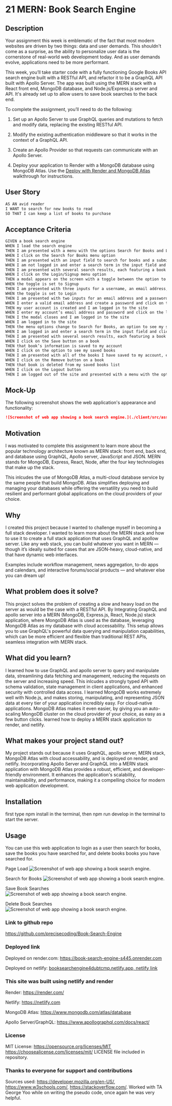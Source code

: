 # 21 MERN: Book Search Engine

## Description

Your assignment this week is emblematic of the fact that most modern websites are driven by two things: data and user demands. This shouldn't come as a surprise, as the ability to personalize user data is the cornerstone of real-world web development today. And as user demands evolve, applications need to be more performant.

This week, you’ll take starter code with a fully functioning Google Books API search engine built with a RESTful API, and refactor it to be a GraphQL API built with Apollo Server. The app was built using the MERN stack with a React front end, MongoDB database, and Node.js/Express.js server and API. It's already set up to allow users to save book searches to the back end.

To complete the assignment, you’ll need to do the following:

1. Set up an Apollo Server to use GraphQL queries and mutations to fetch and modify data, replacing the existing RESTful API.

2. Modify the existing authentication middleware so that it works in the context of a GraphQL API.

3. Create an Apollo Provider so that requests can communicate with an Apollo Server.

4. Deploy your application to Render with a MongoDB database using MongoDB Atlas. Use the [Deploy with Render and MongoDB Atlas](https://coding-boot-camp.github.io/full-stack/mongodb/deploy-with-render-and-mongodb-atlas) walkthrough for instructions.

## User Story

```md
AS AN avid reader
I WANT to search for new books to read
SO THAT I can keep a list of books to purchase
```

## Acceptance Criteria

```md
GIVEN a book search engine
WHEN I load the search engine
THEN I am presented with a menu with the options Search for Books and Login/Signup and an input field to search for books and a submit button
WHEN I click on the Search for Books menu option
THEN I am presented with an input field to search for books and a submit button
WHEN I am not logged in and enter a search term in the input field and click the submit button
THEN I am presented with several search results, each featuring a book’s title, author, description, image, and a link to that book on the Google Books site
WHEN I click on the Login/Signup menu option
THEN a modal appears on the screen with a toggle between the option to log in or sign up
WHEN the toggle is set to Signup
THEN I am presented with three inputs for a username, an email address, and a password, and a signup button
WHEN the toggle is set to Login
THEN I am presented with two inputs for an email address and a password and login button
WHEN I enter a valid email address and create a password and click on the signup button
THEN my user account is created and I am logged in to the site
WHEN I enter my account’s email address and password and click on the login button
THEN I the modal closes and I am logged in to the site
WHEN I am logged in to the site
THEN the menu options change to Search for Books, an option to see my saved books, and Logout
WHEN I am logged in and enter a search term in the input field and click the submit button
THEN I am presented with several search results, each featuring a book’s title, author, description, image, and a link to that book on the Google Books site and a button to save a book to my account
WHEN I click on the Save button on a book
THEN that book’s information is saved to my account
WHEN I click on the option to see my saved books
THEN I am presented with all of the books I have saved to my account, each featuring the book’s title, author, description, image, and a link to that book on the Google Books site and a button to remove a book from my account
WHEN I click on the Remove button on a book
THEN that book is deleted from my saved books list
WHEN I click on the Logout button
THEN I am logged out of the site and presented with a menu with the options Search for Books and Login/Signup and an input field to search for books and a submit button  
```

## Mock-Up

The following screenshot shows the web application's appearance and functionality:

```md
![Screenshot of web app showing a book search engine.](./client/src/assets/booksearchengine.png)
```

## Motivation

I was motivated to complete this assignment to learn more about the popular technology architecture known as MERN stack: front end, back end, and database using GraphQL, Apollo server, JavaScript and JSON. MERN stands for MongoDB, Express, React, Node, after the four key technologies that make up the stack.

This inlcudes the use of MongoDB Atlas, a multi-cloud database service by the same people that build MongoDB. Atlas simplifies deploying and managing your databases while offering the versatility you need to build resilient and performant global applications on the cloud providers of your choice.

## Why

I created this project because I wanted to challenge myself in becoming a full stack developer. I wanted to learn more about the MERN stack and how to use it to create a full stack application that uses GraphQL and apollow server. Like any web stack, you can build whatever you want in MERN — though it’s ideally suited for cases that are JSON-heavy, cloud-native, and that have dynamic web interfaces.

Examples include workflow management, news aggregation, to-do apps and calendars, and interactive forums/social products — and whatever else you can dream up!

## What problem does it solve?

This project solves the problem of creating a slow and heavy load on the server as would be the case with a RESTful API. By Integrating GraphQL and apollo server into a MERN (MongoDB, Express.js, React, Node.js) stack application, where MongoDB Atlas is used as the database, leveraging MongoDB Atlas as my database with cloud accessability. This setup allows you to use GraphQL's powerful data querying and manipulation capabilities, which can be more efficient and flexible than traditional REST APIs, seamless integration with MERN stack.

## What did you learn?

I learned how to use GraphQL and apollo server to query and manipulate data, streamlining data fetching and management, reducing the requests on the server and increasing speed. This inlcudes a strongly typed API with schema validation, state management in client applications, and enhanced security with controlled data access. I learned MongoDB works extremely well with Node.js, and makes storing, manipulating, and representing JSON data at every tier of your application incredibly easy. For cloud-native applications.
MongoDB Atlas makes it even easier, by giving you an auto-scaling MongoDB cluster on the cloud provider of your choice, as easy as a few button clicks. learned how to deploy a MERN stack application to render, and netlify.

## What makes your project stand out?

My project stands out because it uses GraphQL, apollo server, MERN stack, MongoDB Atlas with cloud accessability, and is deployed on render, and netlify. Incorporating Apollo Server and GraphQL into a MERN stack application with MongoDB Atlas provides a robust, efficient, and developer-friendly environment. It enhances the application's scalability, maintainability, and performance, making it a compelling choice for modern web application development.

## Installation

first type npm install in the terminal, then npm run develop in the terminal to start the server.

## Usage

You can use this web application to login as a user then search for books, save the books you have searched for, and delete books books you have searched for.


Page Load
![Screenshot of web app showing a book search engine.](./client/src/assets/bsepageload.png)

Search for Books
![Screenshot of web app showing a book search engine.](./client/src/assets/booksearchengine.png)

Save Book Searches
![Screenshot of web app showing a book search engine.](./client/src/assets/bsesavebook.png)

Delete Book Searches
![Screenshot of web app showing a book search engine.](./client/src/assets/bsedeletebook.png)

### Link to github repo

<https://github.com/precisecoding/Book-Search-Engine>

### Deployed link

Deployed on render.com:
<https://book-search-engine-s445.onrender.com>

Deployed on netlify:
[booksearchengine4dubtcmp.netlify.app, netlify link](https://booksearchengine4dubtcmp.netlify.app)

### This site was built using netlify and render

Render:
<https://render.com/>

Netlify:
<https://netlify.com>

MongoDB Atlas:
<https://www.mongodb.com/atlas/database>

Apollo Server/GraphQL:
<https://www.apollographql.com/docs/react/>

### License

MIT License:
<https://opensource.org/licenses/MIT>
<https://choosealicense.com/licenses/mit/>
LICENSE file included in repository.

### Thanks to everyone for support and contributions

Sources used: <https://developer.mozilla.org/en-US/>, <https://www.w3schools.com/>, <https://stackoverflow.com/>. Worked with TA George Yoo while on writing the pseudo code, once again he was very helpful.
